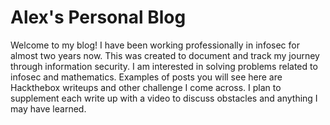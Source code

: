 
# Alex's Personal Blog

Welcome to my blog! I have been working professionally in infosec for almost two years now. This was created to document and track my journey through information security. I am interested in solving problems related to infosec and mathematics. Examples of posts you will see here are Hackthebox writeups and other challenge I come across. I plan to supplement each write up with a video to discuss obstacles and anything I may have learned.
